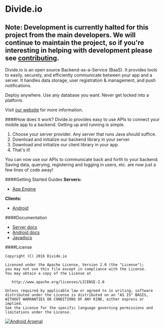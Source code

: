 Divide.io
===========

## Note: Development is currently halted for this project from the main developers. We will continue to maintain the project, so if you're interesting in helping with development please see [contributing](https://github.com/HiddenStage/divide/blob/master/CONTRIBUTING.md).

Divide.io is an open source Backend-as-a-Service (BaaS). It provides tools to easily, securely, and efficiently communicate between your app and a server. It handles data storage, user registration & management, and push notifications.

Deploy anywhere. Use any database you want. Never get locked into a platform.

Visit [our website](http://www.divide.io/) for more information.

####How does it work?
Divide.io provides easy to use APIs to connect your mobile app to a backend. Getting up and running is simple.

1. Choose your server provider. Any server that runs Java should suffice.
2. Download and initialize our backend library in your server.
3. Download and initialize our client library in your app.
4. That's it!

You can now use our APIs to communicate back and forth to your backend. Saving data, querying, registering and logging in users, etc. are now just a few lines of code away!


####Getting Started Guides
**Servers:**
* [App Engine](http://www.divide.io/get_started/app_engine)

**Clients:**

* [Android](http://www.divide.io/get_started/android)

####Documentation

* [Server docs](http://www.divide.io/docs/server)
* [Android docs](http://www.divide.io/docs/android)
* [Javadocs](http://hiddenstage.github.io/divide-docs/javadocs/)

####License
```
Copyright (C) 2016 Divide.io

Licensed under the Apache License, Version 2.0 (the "License");
you may not use this file except in compliance with the License.
You may obtain a copy of the License at

   http://www.apache.org/licenses/LICENSE-2.0

Unless required by applicable law or agreed to in writing, software
distributed under the License is distributed on an "AS IS" BASIS,
WITHOUT WARRANTIES OR CONDITIONS OF ANY KIND, either express or implied.
See the License for the specific language governing permissions and
limitations under the License.
```

[![Android Arsenal](https://img.shields.io/badge/Android%20Arsenal-Divide.io-brightgreen.svg?style=flat)](https://android-arsenal.com/details/1/1059)
